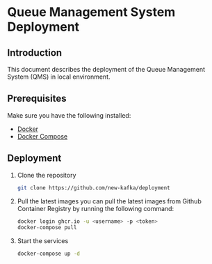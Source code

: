 # Queue Management System Deployment

## Introduction
This document describes the deployment of the Queue Management System (QMS) in local environment.

## Prerequisites
Make sure you have the following installed:
- [Docker](https://www.docker.com/)
- [Docker Compose](https://docs.docker.com/compose/)

## Deployment
1. Clone the repository
    ```bash
    git clone https://github.com/new-kafka/deployment
    ```

2. Pull the latest images
    you can pull the latest images from Github Container Registry by running the following command:
    ```bash
    docker login ghcr.io -u <username> -p <token>
    docker-compose pull
    ```

3. Start the services
    ```bash
    docker-compose up -d
    ```


